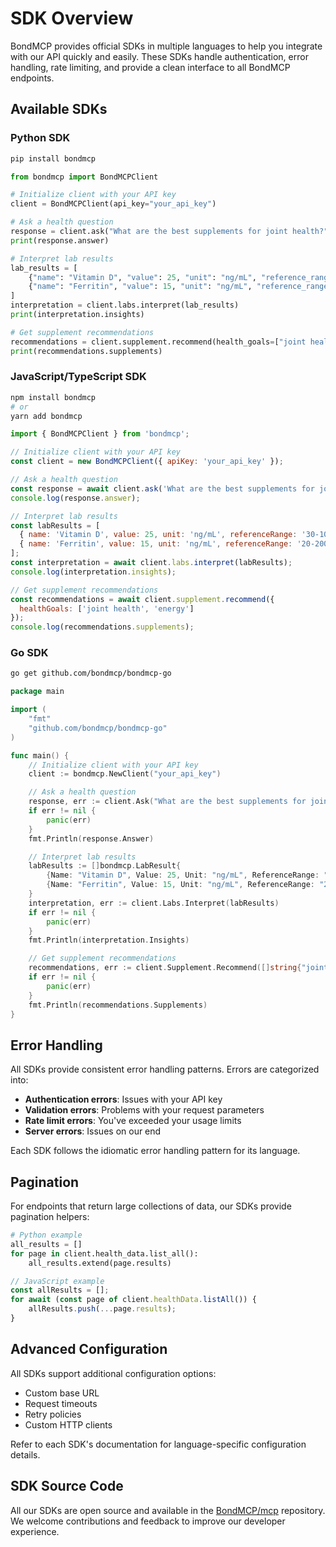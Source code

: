 # SDK Overview

BondMCP provides official SDKs in multiple languages to help you integrate with our API quickly and easily. These SDKs handle authentication, error handling, rate limiting, and provide a clean interface to all BondMCP endpoints.

## Available SDKs

### Python SDK

```bash
pip install bondmcp
```

```python
from bondmcp import BondMCPClient

# Initialize client with your API key
client = BondMCPClient(api_key="your_api_key")

# Ask a health question
response = client.ask("What are the best supplements for joint health?")
print(response.answer)

# Interpret lab results
lab_results = [
    {"name": "Vitamin D", "value": 25, "unit": "ng/mL", "reference_range": "30-100"},
    {"name": "Ferritin", "value": 15, "unit": "ng/mL", "reference_range": "20-200"}
]
interpretation = client.labs.interpret(lab_results)
print(interpretation.insights)

# Get supplement recommendations
recommendations = client.supplement.recommend(health_goals=["joint health", "energy"])
print(recommendations.supplements)
```

### JavaScript/TypeScript SDK

```bash
npm install bondmcp
# or
yarn add bondmcp
```

```javascript
import { BondMCPClient } from 'bondmcp';

// Initialize client with your API key
const client = new BondMCPClient({ apiKey: 'your_api_key' });

// Ask a health question
const response = await client.ask('What are the best supplements for joint health?');
console.log(response.answer);

// Interpret lab results
const labResults = [
  { name: 'Vitamin D', value: 25, unit: 'ng/mL', referenceRange: '30-100' },
  { name: 'Ferritin', value: 15, unit: 'ng/mL', referenceRange: '20-200' }
];
const interpretation = await client.labs.interpret(labResults);
console.log(interpretation.insights);

// Get supplement recommendations
const recommendations = await client.supplement.recommend({
  healthGoals: ['joint health', 'energy']
});
console.log(recommendations.supplements);
```

### Go SDK

```bash
go get github.com/bondmcp/bondmcp-go
```

```go
package main

import (
    "fmt"
    "github.com/bondmcp/bondmcp-go"
)

func main() {
    // Initialize client with your API key
    client := bondmcp.NewClient("your_api_key")

    // Ask a health question
    response, err := client.Ask("What are the best supplements for joint health?")
    if err != nil {
        panic(err)
    }
    fmt.Println(response.Answer)

    // Interpret lab results
    labResults := []bondmcp.LabResult{
        {Name: "Vitamin D", Value: 25, Unit: "ng/mL", ReferenceRange: "30-100"},
        {Name: "Ferritin", Value: 15, Unit: "ng/mL", ReferenceRange: "20-200"},
    }
    interpretation, err := client.Labs.Interpret(labResults)
    if err != nil {
        panic(err)
    }
    fmt.Println(interpretation.Insights)

    // Get supplement recommendations
    recommendations, err := client.Supplement.Recommend([]string{"joint health", "energy"})
    if err != nil {
        panic(err)
    }
    fmt.Println(recommendations.Supplements)
}
```

## Error Handling

All SDKs provide consistent error handling patterns. Errors are categorized into:

- **Authentication errors**: Issues with your API key
- **Validation errors**: Problems with your request parameters
- **Rate limit errors**: You've exceeded your usage limits
- **Server errors**: Issues on our end

Each SDK follows the idiomatic error handling pattern for its language.

## Pagination

For endpoints that return large collections of data, our SDKs provide pagination helpers:

```python
# Python example
all_results = []
for page in client.health_data.list_all():
    all_results.extend(page.results)
```

```javascript
// JavaScript example
const allResults = [];
for await (const page of client.healthData.listAll()) {
    allResults.push(...page.results);
}
```

## Advanced Configuration

All SDKs support additional configuration options:

- Custom base URL
- Request timeouts
- Retry policies
- Custom HTTP clients

Refer to each SDK's documentation for language-specific configuration details.

## SDK Source Code

All our SDKs are open source and available in the [BondMCP/mcp](https://github.com/bondmcp/mcp) repository. We welcome contributions and feedback to improve our developer experience.
